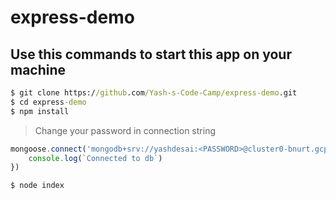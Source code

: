 # express-demo

## Use this commands to start this app on your machine

```cmd
$ git clone https://github.com/Yash-s-Code-Camp/express-demo.git
$ cd express-demo
$ npm install
```

> Change your password in connection string

```javascript
mongoose.connect('mongodb+srv://yashdesai:<PASSWORD>@cluster0-bnurt.gcp.mongodb.net/express-demo', () => {
    console.log(`Connected to db`)
})
```
```cmd
$ node index
```
